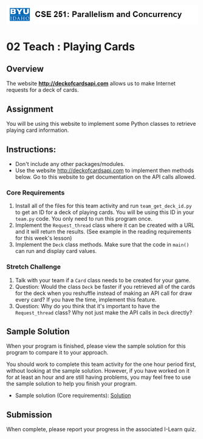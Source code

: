 ![](../site/banner.png)

# 02 Teach : Playing Cards

## Overview

The website **http://deckofcardsapi.com** allows us to make Internet requests for a deck of cards.  

## Assignment

You will be using this website to implement some Python classes to retrieve playing card information.

## Instructions:

- Don't include any other packages/modules.
- Use the website http://deckofcardsapi.com to implement then methods below.  Go to this website to get documentation on the API calls allowed.

### Core Requirements

1. Install all of the files for this team activity and run `team_get_deck_id.py` to get an ID for a deck of playing cards.  You will be using this ID in your `team.py` code.  You only need to run this program once.
2. Implement the `Request_thread` class where it can be created with a URL and it will return the results. (See example in the reading requirements for this week's lesson)
3. Implement the `Deck` class methods.  Make sure that the code in `main()` can run and display card values.


### Stretch Challenge

1. Talk with your team if a `Card` class needs to be created for your game.
2. Question: Would the class `Deck` be faster if you retrieved all of the cards for the deck when you reshuffle instead of making an API call for draw every card?  If you have the time, implement this feature.
3. Question: Why do you think that it's important to have the `Request_thread` class?  Why not just make the API calls in `Deck` directly?

## Sample Solution

When your program is finished, please view the sample solution for this program to compare it to your approach.

You should work to complete this team activity for the one hour period first, without looking at the sample solution. However, if you have worked on it for at least an hour and are still having problems, you may feel free to use the sample solution to help you finish your program.

- Sample solution (Core requirements): [Solution](team/team_solution.py)

## Submission

When complete, please report your progress in the associated I-Learn quiz.

